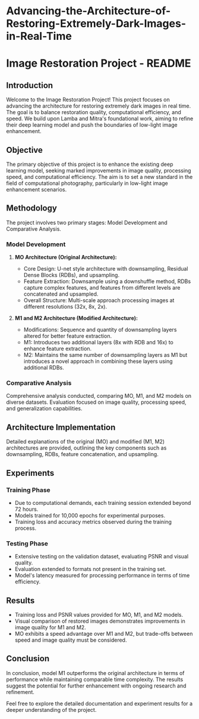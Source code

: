 # Advancing-the-Architecture-of-Restoring-Extremely-Dark-Images-in-Real-Time
# Image Restoration Project - README

## Introduction
Welcome to the Image Restoration Project! This project focuses on advancing the architecture for restoring extremely dark images in real time. The goal is to balance restoration quality, computational efficiency, and speed. We build upon Lamba and Mitra's foundational work, aiming to refine their deep learning model and push the boundaries of low-light image enhancement.

## Objective
The primary objective of this project is to enhance the existing deep learning model, seeking marked improvements in image quality, processing speed, and computational efficiency. The aim is to set a new standard in the field of computational photography, particularly in low-light image enhancement scenarios.

## Methodology
The project involves two primary stages: Model Development and Comparative Analysis.

### Model Development
1. **MO Architecture (Original Architecture):**
   - Core Design: U-net style architecture with downsampling, Residual Dense Blocks (RDBs), and upsampling.
   - Feature Extraction: Downsample using a downshuffle method, RDBs capture complex features, and features from different levels are concatenated and upsampled.
   - Overall Structure: Multi-scale approach processing images at different resolutions (32x, 8x, 2x).

2. **M1 and M2 Architecture (Modified Architecture):**
   - Modifications: Sequence and quantity of downsampling layers altered for better feature extraction.
   - M1: Introduces two additional layers (8x with RDB and 16x) to enhance feature extraction.
   - M2: Maintains the same number of downsampling layers as M1 but introduces a novel approach in combining these layers using additional RDBs.

### Comparative Analysis
Comprehensive analysis conducted, comparing MO, M1, and M2 models on diverse datasets. Evaluation focused on image quality, processing speed, and generalization capabilities.

## Architecture Implementation
Detailed explanations of the original (MO) and modified (M1, M2) architectures are provided, outlining the key components such as downsampling, RDBs, feature concatenation, and upsampling.

## Experiments
### Training Phase
- Due to computational demands, each training session extended beyond 72 hours.
- Models trained for 10,000 epochs for experimental purposes.
- Training loss and accuracy metrics observed during the training process.

### Testing Phase
- Extensive testing on the validation dataset, evaluating PSNR and visual quality.
- Evaluation extended to formats not present in the training set.
- Model's latency measured for processing performance in terms of time efficiency.

## Results
- Training loss and PSNR values provided for MO, M1, and M2 models.
- Visual comparison of restored images demonstrates improvements in image quality for M1 and M2.
- MO exhibits a speed advantage over M1 and M2, but trade-offs between speed and image quality must be considered.

## Conclusion
In conclusion, model M1 outperforms the original architecture in terms of performance while maintaining comparable time complexity. The results suggest the potential for further enhancement with ongoing research and refinement.

Feel free to explore the detailed documentation and experiment results for a deeper understanding of the project.
